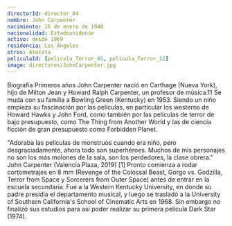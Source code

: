 ```yaml
---
directorId: director_04
nombre: John Carpenter
nacimiento: 16 de enero de 1948 
nacionalidad: Estadounidense
activo: desde 1969
residencia: Los Ángeles
otros: Ateísta
peliculaId: [pelicula_Terror_01, pelicula_Terror_12]
image: directores/JohnCarpenter.jpg
---
```


Biografia
Primeros años
John Carpenter nació en Carthage (Nueva York), hijo de Milton Jean y Howard Ralph Carpenter, un profesor de música.11​ Se muda con su familia a Bowling Green (Kentucky) en 1953. Siendo un niño empieza su fascinación por las películas, en particular los westerns de Howard Hawks y John Ford, como también por las películas de terror de bajo presupuesto, como The Thing from Another World y las de ciencia ficción de gran presupuesto como Forbidden Planet.

"Adoraba las películas de monstruos cuando era niño, pero desgraciadamente, ahora todo son superhéroes. Muchos de mis personajes no son los más molones de la sala, son los perdedores, la clase obrera."
John Carpenter (Valencia Plaza, 2019) [1]
Pronto comienza a rodar cortometrajes en 8 mm (Revenge of the Colossal Beast, Gorgo vs. Godzilla, Terror from Space y Sorcerers from Outer Space) antes de entrar en la escuela secundaria. Fue a la Western Kentucky University, en donde su padre presidía el departamento musical, y luego se trasladó a la University of Southern California's School of Cinematic Arts en 1968. Sin embargo no finalizó sus estudios para así poder realizar su primera película Dark Star (1974).
